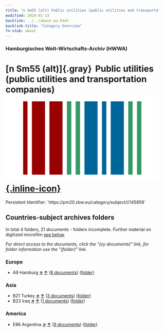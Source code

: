 ```yaml
---
title: "n Sm55 (alt) Public utilities (public utilities and transportation companies)"
modified: 2024-01-13
backlink: ../../about.en.html
backlink-title: "Category Overview"
fn-stub: about
---
```


### Hamburgisches Welt-Wirtschafts-Archiv (HWWA)

# [n Sm55 (alt)]{.gray}&#8201; Public utilities (public utilities and transportation companies) &#160; [![Wikidata](/images/Wikidata-logo.svg "Wikidata"){.inline-icon}](http://www.wikidata.org/entity/Q104710379)

<div class="hint">Persistent Identifier: `https://pm20.zbw.eu/category/subject/i/145859`</div>







## Countries-subject archives folders







In total 4 folders, 21 documents - folders incomplete. Further material on digitized microfilm [see below](#filmsections).

_For direct access to the documents, click the "(xy documents)" link, for folder information use the "(folder)" link._



### Europe

- A9 Hamburg [**&nearr;**](../../../geo/i/140905/about.en.html "Hamburg (all folders)") [**&uarr;**](../../../geo/about.en.html#A9 "Country category system") (<a href="https://pm20.zbw.eu/iiifview/folder/sh/140905,145859" title="about: Hamburg : Public utilities (public utilities and transportation companies)" target="_blank">8 documents</a>) ([folder](../../../../folder/sh/1409xx/140905/1458xx/145859/about.en.html))

### Asia

- B21 Turkey [**&nearr;**](../../../geo/i/141111/about.en.html "Turkey (all folders)") [**&uarr;**](../../../geo/about.en.html#B21 "Country category system") (<a href="https://pm20.zbw.eu/iiifview/folder/sh/141111,145859" title="about: Turkey : Public utilities (public utilities and transportation companies)" target="_blank">3 documents</a>) ([folder](../../../../folder/sh/1411xx/141111/1458xx/145859/about.en.html))
- B23 Iraq [**&nearr;**](../../../geo/i/141113/about.en.html "Iraq (all folders)") [**&uarr;**](../../../geo/about.en.html#B23 "Country category system") (<a href="https://pm20.zbw.eu/iiifview/folder/sh/141113,145859" title="about: Iraq : Public utilities (public utilities and transportation companies)" target="_blank">1 documents</a>) ([folder](../../../../folder/sh/1411xx/141113/1458xx/145859/about.en.html))

### America

- E86 Argentina [**&nearr;**](../../../geo/i/141692/about.en.html "Argentina (all folders)") [**&uarr;**](../../../geo/about.en.html#E86 "Country category system") (<a href="https://pm20.zbw.eu/iiifview/folder/sh/141692,145859" title="about: Argentina : Public utilities (public utilities and transportation companies)" target="_blank">9 documents</a>) ([folder](../../../../folder/sh/1416xx/141692/1458xx/145859/about.en.html))



<a id="filmsections" />













